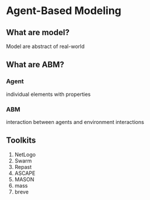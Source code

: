 # Agent-Based Modeling

## What are model?
Model are abstract of real-world

## What are ABM?
### Agent
individual elements with properties
### ABM
interaction between agents and environment interactions

## Toolkits
1. NetLogo
2. Swarm
3. Repast
4. ASCAPE
5. MASON
6. mass
7. breve

 

